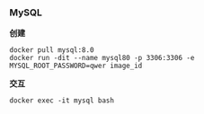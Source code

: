 ### MySQL

**创建**

```
docker pull mysql:8.0
docker run -dit --name mysql80 -p 3306:3306 -e MYSQL_ROOT_PASSWORD=qwer image_id
```

**交互**

```shell
docker exec -it mysql bash
```

